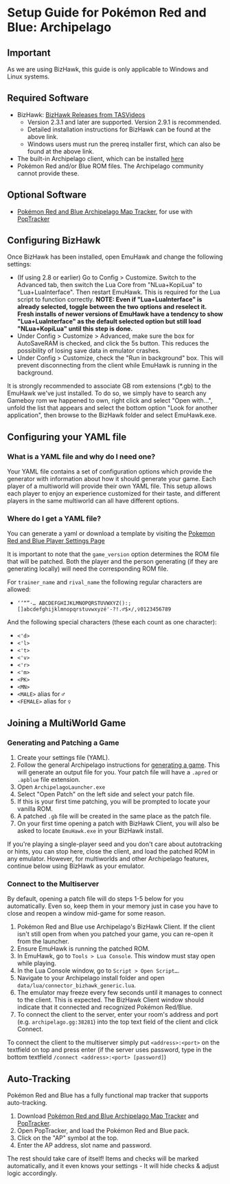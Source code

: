 # Setup Guide for Pokémon Red and Blue: Archipelago

## Important

As we are using BizHawk, this guide is only applicable to Windows and Linux systems.

## Required Software

- BizHawk: [BizHawk Releases from TASVideos](https://tasvideos.org/BizHawk/ReleaseHistory)
  - Version 2.3.1 and later are supported. Version 2.9.1 is recommended.
  - Detailed installation instructions for BizHawk can be found at the above link.
  - Windows users must run the prereq installer first, which can also be found at the above link.
- The built-in Archipelago client, which can be installed [here](https://github.com/ArchipelagoMW/Archipelago/releases)
- Pokémon Red and/or Blue ROM files. The Archipelago community cannot provide these.

## Optional Software

- [Pokémon Red and Blue Archipelago Map Tracker](https://github.com/j-imbo/pkmnrb_jim/releases/latest), for use with [PopTracker](https://github.com/black-sliver/PopTracker/releases)


## Configuring BizHawk

Once BizHawk has been installed, open EmuHawk and change the following settings:

- (If using 2.8 or earlier) Go to Config > Customize. Switch to the Advanced tab, then switch the Lua Core from "NLua+KopiLua" to
  "Lua+LuaInterface". Then restart EmuHawk. This is required for the Lua script to function correctly.
  **NOTE: Even if "Lua+LuaInterface" is already selected, toggle between the two options and reselect it. Fresh installs** 
  **of newer versions of EmuHawk have a tendency to show "Lua+LuaInterface" as the default selected option but still load** 
  **"NLua+KopiLua" until this step is done.**
- Under Config > Customize > Advanced, make sure the box for AutoSaveRAM is checked, and click the 5s button.
  This reduces the possibility of losing save data in emulator crashes.
- Under Config > Customize, check the "Run in background" box. This will prevent disconnecting from the client while
EmuHawk is running in the background.

It is strongly recommended to associate GB rom extensions (\*.gb) to the EmuHawk we've just installed.
To do so, we simply have to search any Gameboy rom we happened to own, right click and select "Open with...", unfold
the list that appears and select the bottom option "Look for another application", then browse to the BizHawk folder
and select EmuHawk.exe.

## Configuring your YAML file

### What is a YAML file and why do I need one?

Your YAML file contains a set of configuration options which provide the generator with information about how it should
generate your game. Each player of a multiworld will provide their own YAML file. This setup allows each player to enjoy
an experience customized for their taste, and different players in the same multiworld can all have different options.

### Where do I get a YAML file?

You can generate a yaml or download a template by visiting the [Pokemon Red and Blue Player Settings Page](/games/Pokemon%20Red%20and%20Blue/player-settings)

It is important to note that the `game_version` option determines the ROM file that will be patched.
Both the player and the person generating (if they are generating locally) will need the corresponding ROM file.

For `trainer_name` and `rival_name` the following regular characters are allowed:

* `‘’“”·… ABCDEFGHIJKLMNOPQRSTUVWXYZ():;[]abcdefghijklmnopqrstuvwxyzé'-?!.♂$×/,♀0123456789`

And the following special characters (these each count as one character):
* `<'d>`
* `<'l>`
* `<'t>`
* `<'v>`
* `<'r>`
* `<'m>`
* `<PK>`
* `<MN>`
* `<MALE>` alias for `♂`
* `<FEMALE>` alias for `♀`

## Joining a MultiWorld Game

### Generating and Patching a Game

1. Create your settings file (YAML).
2. Follow the general Archipelago instructions for [generating a game](../../Archipelago/setup/en#generating-a-game).
This will generate an output file for you. Your patch file will have a `.apred` or `.apblue` file extension.
3. Open `ArchipelagoLauncher.exe`
4. Select "Open Patch" on the left side and select your patch file.
5. If this is your first time patching, you will be prompted to locate your vanilla ROM.
6. A patched `.gb` file will be created in the same place as the patch file.
7. On your first time opening a patch with BizHawk Client, you will also be asked to locate `EmuHawk.exe` in your
BizHawk install.

If you're playing a single-player seed and you don't care about autotracking or hints, you can stop here, close the
client, and load the patched ROM in any emulator. However, for multiworlds and other Archipelago features, continue
below using BizHawk as your emulator.

### Connect to the Multiserver

By default, opening a patch file will do steps 1-5 below for you automatically. Even so, keep them in your memory just
in case you have to close and reopen a window mid-game for some reason.

1. Pokémon Red and Blue use Archipelago's BizHawk Client. If the client isn't still open from when you patched your
game, you can re-open it from the launcher.
2. Ensure EmuHawk is running the patched ROM.
3. In EmuHawk, go to `Tools > Lua Console`. This window must stay open while playing.
4. In the Lua Console window, go to `Script > Open Script…`.
5. Navigate to your Archipelago install folder and open `data/lua/connector_bizhawk_generic.lua`.
6. The emulator may freeze every few seconds until it manages to connect to the client. This is expected. The BizHawk
Client window should indicate that it connected and recognized Pokémon Red/Blue.
7. To connect the client to the server, enter your room's address and port (e.g. `archipelago.gg:38281`) into the
top text field of the client and click Connect.

To connect the client to the multiserver simply put `<address>:<port>` on the textfield on top and press enter (if the
server uses password, type in the bottom textfield `/connect <address>:<port> [password]`)

## Auto-Tracking

Pokémon Red and Blue has a fully functional map tracker that supports auto-tracking.

1. Download [Pokémon Red and Blue Archipelago Map Tracker](https://github.com/j-imbo/pkmnrb_jim/releases/latest) and [PopTracker](https://github.com/black-sliver/PopTracker/releases).
2. Open PopTracker, and load the Pokémon Red and Blue pack. 
3. Click on the "AP" symbol at the top.
4. Enter the AP address, slot name and password. 

The rest should take care of itself! Items and checks will be marked automatically, and it even knows your settings - It
will hide checks & adjust logic accordingly.
